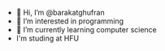 - 👋 Hi, I’m @barakatghufran
- 👀 I’m interested in programming
- 🌱 I’m currently learning computer science
- I'm studing at HFU


<!---
barakatghufran/barakatghufran is a ✨ special ✨ repository because its `README.md` (this file) appears on your GitHub profile.
You can click the Preview link to take a look at your changes.
--->
